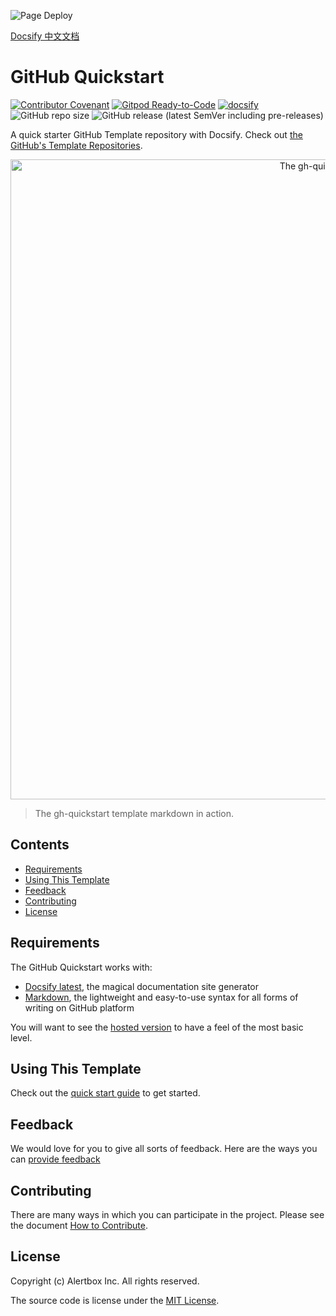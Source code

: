 ![Page Deploy](https://github.com/longshilin/awesome/workflows/Page%20Deploy/badge.svg)

[Docsify 中文文档](https://docsify.js.org/#/zh-cn/)

# GitHub Quickstart

[![Contributor Covenant](https://img.shields.io/badge/Contributor%20Covenant-v1.4%20adopted-ff69b4.svg)](CODE_OF_CONDUCT.md)
[![Gitpod Ready-to-Code](https://img.shields.io/badge/Gitpod-Ready--to--Code-blue?logo=gitpod)](https://gitpod.io/#https://github.com/alertbox/gh-quickstart)
[![docsify](https://img.shields.io/badge/maintained%20with-docsify-cc00ff.svg)](https://docsify.js.org/)
![GitHub repo size](https://img.shields.io/github/repo-size/alertbox/gh-quickstart)
![GitHub release (latest SemVer including pre-releases)](https://img.shields.io/github/v/release/alertbox/gh-quickstart?include_prereleases)

A quick starter GitHub Template repository with Docsify. Check out [the GitHub's Template Repositories](https://help.github.com/en/github/creating-cloning-and-archiving-repositories/creating-a-repository-from-a-template).

<p align="center">
  <img alt="The gh-quickstart in action" src="https://user-images.githubusercontent.com/958227/84496654-f1e66180-acca-11ea-8aa9-8b78ac53b4b2.png" width="1024">
</p>

> The gh-quickstart template markdown in action.

## Contents

- [Requirements](#requirements)
- [Using This Template](#using-this-template)
- [Feedback](#feedback)
- [Contributing](#contributing)
- [License](#license)

## Requirements

The GitHub Quickstart works with:

- [Docsify latest](https://docsify.js.org/#/cdn?id=latest-version), the magical documentation site generator
- [Markdown](https://guides.github.com/features/mastering-markdown/), the lightweight and easy-to-use syntax for all forms of writing on GitHub platform

You will want to see the [hosted version](https://alertbox.github.io/gh-quickstart/) to have a feel of the most basic level.

## Using This Template

Check out the [quick start guide](https://alertbox.github.io/gh-quickstart/#/quick-start) to get started.

## Feedback

We would love for you to give all sorts of feedback. Here are the ways you can [provide feedback](http://alertbox.github.io/gh-quickstart/#/?id=feedback)

## Contributing

There are many ways in which you can participate in the project. Please see the document [How to Contribute](CONTRIBUTING.md).

## License

Copyright (c) Alertbox Inc. All rights reserved.

The source code is license under the [MIT License](LICENSE).
